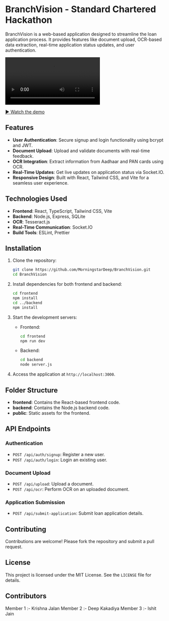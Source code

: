 # BranchVision - Standard Chartered Hackathon

BranchVision is a web-based application designed to streamline the loan application process. It provides features like document upload, OCR-based data extraction, real-time application status updates, and user authentication.


<video controls>
  <source src="https://github.com/user-attachments/assets/2458590b-3c47-4fc1-90ef-87415665798e" type="video/mp4">
</video>

[▶ Watch the demo](https://github.com/user-attachments/assets/2458590b-3c47-4fc1-90ef-87415665798e)


## Features

- **User Authentication**: Secure signup and login functionality using bcrypt and JWT.
- **Document Upload**: Upload and validate documents with real-time feedback.
- **OCR Integration**: Extract information from Aadhaar and PAN cards using OCR.
- **Real-Time Updates**: Get live updates on application status via Socket.IO.
- **Responsive Design**: Built with React, Tailwind CSS, and Vite for a seamless user experience.

## Technologies Used

- **Frontend**: React, TypeScript, Tailwind CSS, Vite
- **Backend**: Node.js, Express, SQLite
- **OCR**: Tesseract.js
- **Real-Time Communication**: Socket.IO
- **Build Tools**: ESLint, Prettier

## Installation

1. Clone the repository:

   ```bash
   git clone https://github.com/MorningstarDeep/BranchVision.git
   cd BranchVision
   ```

2. Install dependencies for both frontend and backend:

   ```bash
   cd frontend
   npm install
   cd ../backend
   npm install
   ```

3. Start the development servers:

   - Frontend:
     ```bash
     cd frontend
     npm run dev
     ```
   - Backend:
     ```bash
     cd backend
     node server.js
     ```

4. Access the application at `http://localhost:3000`.

## Folder Structure

- **frontend**: Contains the React-based frontend code.
- **backend**: Contains the Node.js backend code.
- **public**: Static assets for the frontend.

## API Endpoints

### Authentication

- `POST /api/auth/signup`: Register a new user.
- `POST /api/auth/login`: Login an existing user.

### Document Upload

- `POST /api/upload`: Upload a document.
- `POST /api/ocr`: Perform OCR on an uploaded document.

### Application Submission

- `POST /api/submit-application`: Submit loan application details.

## Contributing

Contributions are welcome! Please fork the repository and submit a pull request.

## License

This project is licensed under the MIT License. See the `LICENSE` file for details.
## Contributors 

Member 1 :- Krishna Jalan
Member 2 :- Deep Kakadiya
Member 3 :- Ishit Jain
